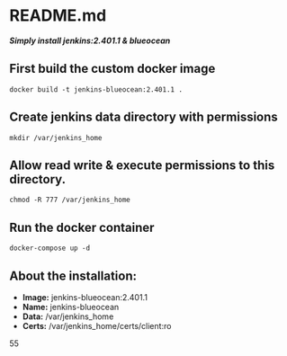 # README.md

***Simply install jenkins:2.401.1 & blueocean***


## First build the custom docker image

```
docker build -t jenkins-blueocean:2.401.1 .
```

## Create jenkins data directory with permissions

```
mkdir /var/jenkins_home
```

## Allow read write & execute permissions to this directory.

```
chmod -R 777 /var/jenkins_home
```

## Run the docker container

```
docker-compose up -d
```
  


## About the installation:  

* __Image:__      jenkins-blueocean:2.401.1
* __Name:__       jenkins-blueocean  
* __Data:__       /var/jenkins_home  
* __Certs:__      /var/jenkins_home/certs/client:ro  

55
